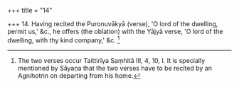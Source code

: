 +++
title = "14"

+++
14. Having recited the Puronuvākyā (verse), 'O lord of the dwelling, permit us,' &c., he offers (the oblation) with the Yājyā verse, 'O lord of the dwelling, with thy kind company,' &c. [^6] 


[^6]:  The two verses occur Taittirīya Saṃhitā III, 4, 10, I. It is specially mentioned by Sāyaṇa that the two verses have to be recited by an Agnihotrin on departing from his home.

